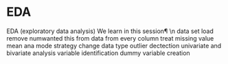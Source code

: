 # EDA
EDA (exploratory data analysis)
We learn in this session¶ \n
data set load
remove numwanted this from data from every column
treat missing value mean ana mode strategy
change data type
outlier dectection
univariate and bivariate analysis
variable identification
dummy variable creation
